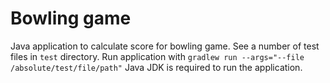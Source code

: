 # Bowling game

Java application to calculate score for bowling game. See a number of test files in `test` directory. Run application with `gradlew run --args="--file /absolute/test/file/path"` Java JDK is required to run the application.
